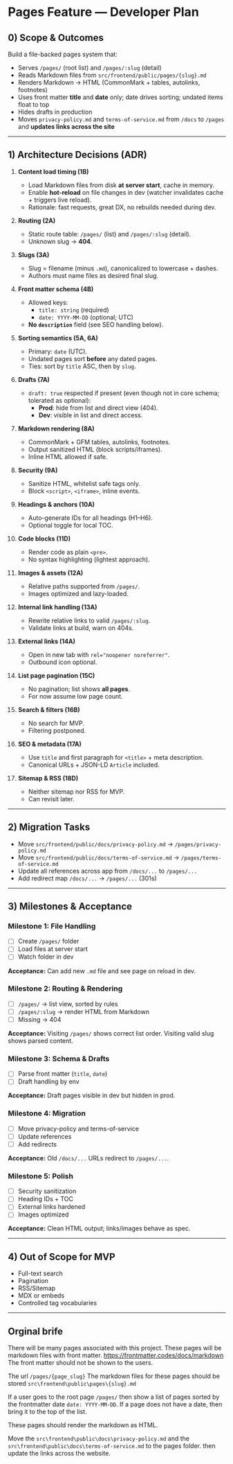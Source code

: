 
# Pages Feature — Developer Plan

## 0) Scope & Outcomes
Build a file-backed pages system that:
- Serves `/pages/` (root list) and `/pages/:slug` (detail)
- Reads Markdown files from `src/frontend/public/pages/{slug}.md`
- Renders Markdown → HTML (CommonMark + tables, autolinks, footnotes)
- Uses front matter **title** and **date** only; date drives sorting; undated items float to top
- Hides drafts in production
- Moves `privacy-policy.md` and `terms-of-service.md` from `/docs` to `/pages` and **updates links across the site**


---

## 1) Architecture Decisions (ADR)

1. **Content load timing (1B)**  
   - Load Markdown files from disk **at server start**, cache in memory.  
   - Enable **hot-reload** on file changes in dev (watcher invalidates cache + triggers live reload).  
   - Rationale: fast requests, great DX, no rebuilds needed during dev.

2. **Routing (2A)**  
   - Static route table: `/pages/` (list) and `/pages/:slug` (detail).  
   - Unknown slug → **404**.

3. **Slugs (3A)**  
   - Slug = filename (minus `.md`), canonicalized to lowercase + dashes.  
   - Authors must name files as desired final slug.

4. **Front matter schema (4B)**  
   - Allowed keys:  
     - `title: string` (required)  
     - `date: YYYY-MM-DD` (optional; UTC)  
   - **No `description`** field (see SEO handling below).

5. **Sorting semantics (5A, 6A)**  
   - Primary: `date` (UTC).  
   - Undated pages sort **before** any dated pages.  
   - Ties: sort by `title` ASC, then by `slug`.

6. **Drafts (7A)**  
   - `draft: true` respected if present (even though not in core schema; tolerated as optional):  
     - **Prod**: hide from list and direct view (404).  
     - **Dev**: visible in list and direct access.

7. **Markdown rendering (8A)**  
   - CommonMark + GFM tables, autolinks, footnotes.  
   - Output sanitized HTML (block scripts/iframes).  
   - Inline HTML allowed if safe.

8. **Security (9A)**  
   - Sanitize HTML, whitelist safe tags only.  
   - Block `<script>`, `<iframe>`, inline events.

9. **Headings & anchors (10A)**  
   - Auto-generate IDs for all headings (H1–H6).  
   - Optional toggle for local TOC.

10. **Code blocks (11D)**  
    - Render code as plain `<pre>`.  
    - No syntax highlighting (lightest approach).

11. **Images & assets (12A)**  
    - Relative paths supported from `/pages/`.  
    - Images optimized and lazy-loaded.

12. **Internal link handling (13A)**  
    - Rewrite relative links to valid `/pages/:slug`.  
    - Validate links at build, warn on 404s.

13. **External links (14A)**  
    - Open in new tab with `rel="noopener noreferrer"`.  
    - Outbound icon optional.

14. **List page pagination (15C)**  
    - No pagination; list shows **all pages**.  
    - For now assume low page count.

15. **Search & filters (16B)**  
    - No search for MVP.  
    - Filtering postponed.

16. **SEO & metadata (17A)**  
    - Use `title` and first paragraph for `<title>` + meta description.  
    - Canonical URLs + JSON-LD `Article` included.

17. **Sitemap & RSS (18D)**  
    - Neither sitemap nor RSS for MVP.  
    - Can revisit later.

---

## 2) Migration Tasks
- Move `src/frontend/public/docs/privacy-policy.md` → `/pages/privacy-policy.md`  
- Move `src/frontend/public/docs/terms-of-service.md` → `/pages/terms-of-service.md`  
- Update all references across app from `/docs/...` to `/pages/...`  
- Add redirect map `/docs/...` → `/pages/...` (301s)

---

## 3) Milestones & Acceptance

### Milestone 1: File Handling
- [ ] Create `/pages/` folder  
- [ ] Load files at server start  
- [ ] Watch folder in dev

**Acceptance:** Can add new `.md` file and see page on reload in dev.

### Milestone 2: Routing & Rendering
- [ ] `/pages/` → list view, sorted by rules  
- [ ] `/pages/:slug` → render HTML from Markdown  
- [ ] Missing → 404

**Acceptance:** Visiting `/pages/` shows correct list order. Visiting valid slug shows parsed content.

### Milestone 3: Schema & Drafts
- [ ] Parse front matter (`title`, `date`)  
- [ ] Draft handling by env

**Acceptance:** Draft pages visible in dev but hidden in prod.

### Milestone 4: Migration
- [ ] Move privacy-policy and terms-of-service  
- [ ] Update references  
- [ ] Add redirects

**Acceptance:** Old `/docs/...` URLs redirect to `/pages/...`.

### Milestone 5: Polish
- [ ] Security sanitization  
- [ ] Heading IDs + TOC  
- [ ] External links hardened  
- [ ] Images optimized

**Acceptance:** Clean HTML output; links/images behave as spec.

---

## 4) Out of Scope for MVP
- Full-text search  
- Pagination  
- RSS/Sitemap  
- MDX or embeds  
- Controlled tag vocabularies

---



## Orginal brife

There will be many pages associated with this project. These pages will be markdown files with front matter. https://frontmatter.codes/docs/markdown The front matter should not be shown to the users.

The url `/pages/{page_slug}`
The markdown files for these pages should be stored `src\frontend\public\pages\{slug}.md`

If a user goes to the root page `/pages/` then show a list of pages sorted by the frontmatter date `date: YYYY-MM-DD`. If a page does not have a date, then bring it to the top of the list.

These pages should render the markdown as HTML.

Move the `src\frontend\public\docs\privacy-policy.md` and the `src\frontend\public\docs\terms-of-service.md` to the pages folder. then update the links across the website.